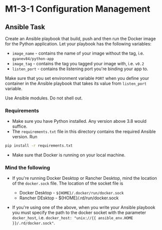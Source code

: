 # M1-3-1 Configuration Management

## Ansible Task

Create an Ansible playbook that build, push and then run the Docker image for the Python application. Let your playbook has the following variables:

- `image_name` - contains the name of your image without the tag, i.e. `gyanev84/python-app`
- `image_tag` - contains the tag you tagged your image with, i.e. `v0.2`
- `listen_port` - contains the listening port you're binding your app to.

Make sure that you set environment variable `PORT` when you define your container in the Ansible playbook that takes its value from `listen_port` variable.

Use Ansible modules. Do not shell out.

### Requirements

- Make sure you have Python installed. Any version above 3.8 would suffice.
- The `requirements.txt` file in this directory contains the required Ansible version. Run

```sh
pip install -r requirements.txt
```

- Make sure that Docker is running on your local machine.

### Mind the following

- If you're running Docker Desktop or Rancher Desktop, mind the location of the `docker.sock` file. The location of the socket file is

  - Docker Desktop - `${HOME}/.docker/run/docker.sock`
  - Rancher DEsktop - ${HOME}/.rd/run/docker.sock

- If you're using one of the above, when you write your Ansible playbook you must specify the path to the docker socket with the parameter `docker_host`, i.e. `docker_host: "unix://{{ ansible_env.HOME }}/.rd/docker.sock"`.
